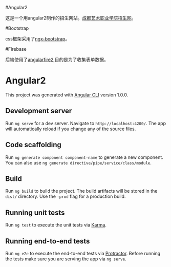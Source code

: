 #Angular2 

这是一个用angular2制作的招生网站。[成都艺术职业学院招生网](http://www.cdartprozs.com/)。

#Bootstrap

css框架采用了[ngx-bootstrap](https://github.com/valor-software/ngx-bootstrap)。

#Firebase

后端使用了[angularfire2](https://github.com/angular/angularfire2),目的是为了收集表单数据。

# Angular2

This project was generated with [Angular CLI](https://github.com/angular/angular-cli) version 1.0.0.

## Development server

Run `ng serve` for a dev server. Navigate to `http://localhost:4200/`. The app will automatically reload if you change any of the source files.

## Code scaffolding

Run `ng generate component component-name` to generate a new component. You can also use `ng generate directive/pipe/service/class/module`.

## Build

Run `ng build` to build the project. The build artifacts will be stored in the `dist/` directory. Use the `-prod` flag for a production build.

## Running unit tests

Run `ng test` to execute the unit tests via [Karma](https://karma-runner.github.io).

## Running end-to-end tests

Run `ng e2e` to execute the end-to-end tests via [Protractor](http://www.protractortest.org/).
Before running the tests make sure you are serving the app via `ng serve`.

